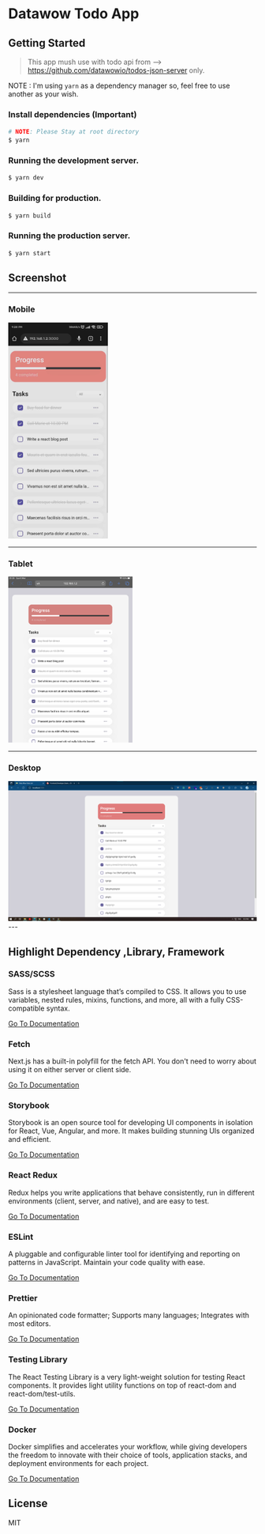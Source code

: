 # Datawow Todo App

## Getting Started
> This app mush use with todo api from --> https://github.com/datawowio/todos-json-server only.

NOTE : I'm using `yarn` as a dependency manager so, feel free to use another as your wish.

### Install dependencies (Important)
```bash
# NOTE: Please Stay at root directory
$ yarn
```

### Running the development server.

```bash
$ yarn dev
```

### Building for production.

```bash
$ yarn build
```

### Running the production server.

```bash
$ yarn start
```

## Screenshot

---
### Mobile
<img src="./document/app-screentshot-mobile.jpg" width="40%">

---
### Tablet
<img src="./document/app-screentshot-tablet.png" width="50%">

---
### Desktop
<img src="./document/app-screentshot-desktop.png" width="100%">
---

## Highlight Dependency ,Library, Framework
### **SASS/SCSS**

Sass is a stylesheet language that’s compiled to CSS. It allows you to use variables, nested rules, mixins, functions, and more, all with a fully CSS-compatible syntax.

[Go To Documentation](https://sass-lang.com/documentation)


### **Fetch**

Next.js has a built-in polyfill for the fetch API. You don&#39;t need to worry about using it on either server or client side.

[Go To Documentation](https://developer.mozilla.org/en-US/docs/Web/API/Fetch_API)


### **Storybook**

Storybook is an open source tool for developing UI components in isolation for React, Vue, Angular, and more. It makes building stunning UIs organized and efficient.

[Go To Documentation](https://storybook.js.org/docs/react/get-started/introduction)


### **React Redux**

Redux helps you write applications that behave consistently, run in different environments (client, server, and native), and are easy to test.

[Go To Documentation](https://redux.js.org/introduction/getting-started)


### **ESLint**

A pluggable and configurable linter tool for identifying and reporting on patterns in JavaScript. Maintain your code quality with ease.

[Go To Documentation](https://eslint.org/docs/user-guide/getting-started)


### **Prettier**

An opinionated code formatter; Supports many languages; Integrates with most editors.

[Go To Documentation](https://prettier.io/docs/en/index.html)


### **Testing Library**

The React Testing Library is a very light-weight solution for testing React components. It provides light utility functions on top of react-dom and react-dom/test-utils.

[Go To Documentation](https://testing-library.com/docs/)


### **Docker**

Docker simplifies and accelerates your workflow, while giving developers the freedom to innovate with their choice of tools, application stacks, and deployment environments for each project.

[Go To Documentation](https://www.docker.com/get-started)



## License

MIT
